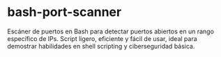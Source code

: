 # bash-port-scanner
Escáner de puertos en Bash para detectar puertos abiertos en un rango específico de IPs. Script ligero, eficiente y fácil de usar, ideal para demostrar habilidades en shell scripting y ciberseguridad básica.
